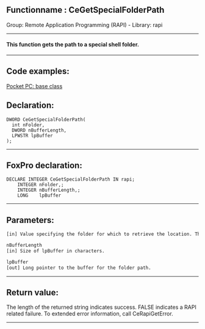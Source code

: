 <link rel="stylesheet" type="text/css" href="../../css/win32api.css">  
<link rel="stylesheet" href="https://cdnjs.cloudflare.com/ajax/libs/font-awesome/4.7.0/css/font-awesome.min.css">

## Functionname : CeGetSpecialFolderPath
Group: Remote Application Programming (RAPI) - Library: rapi    
***  


#### This function gets the path to a special shell folder.
***  


## Code examples:
[Pocket PC: base class](../../samples/sample_440.md)  

## Declaration:
```foxpro  
DWORD CeGetSpecialFolderPath(
  int nFolder,
  DWORD nBufferLength,
  LPWSTR lpBuffer
);  
```  
***  


## FoxPro declaration:
```foxpro  
DECLARE INTEGER CeGetSpecialFolderPath IN rapi;
	INTEGER nFolder,;
	INTEGER nBufferLength,;
	LONG    lpBuffer  
```  
***  


## Parameters:
```txt  
[in] Value specifying the folder for which to retrieve the location. This parameter can be one of predefined values.

nBufferLength
[in] Size of lpBuffer in characters.

lpBuffer
[out] Long pointer to the buffer for the folder path.  
```  
***  


## Return value:
The length of the returned string indicates success. FALSE indicates a RAPI related failure. To extended error information, call CeRapiGetError.   
***  

